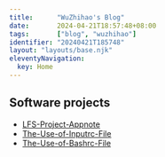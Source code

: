 ```yaml
---
title:      "WuZhihao's Blog"
date:       2024-04-21T18:57:48+08:00
tags:       ["blog", "wuzhihao"]
identifier: "20240421T185748"
layout: "layouts/base.njk"
eleventyNavigation:
  key: Home
---
```


## Software projects

- [LFS-Project-Appnote](20240421T185748--lfs-project-appnote__appnote_lfs)
- [The-Use-of-Inputrc-File](20240715T224540--the-use-of-inputrc-file__inputrc)
- [The-Use-of-Bashrc-File](20240718T195719--the-use-of-bashrc-file__bashrc)

